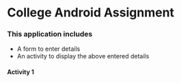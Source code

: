 # College Android Assignment

### This application includes
- A form to enter details
- An activity to display the above entered details

#### Activity 1
